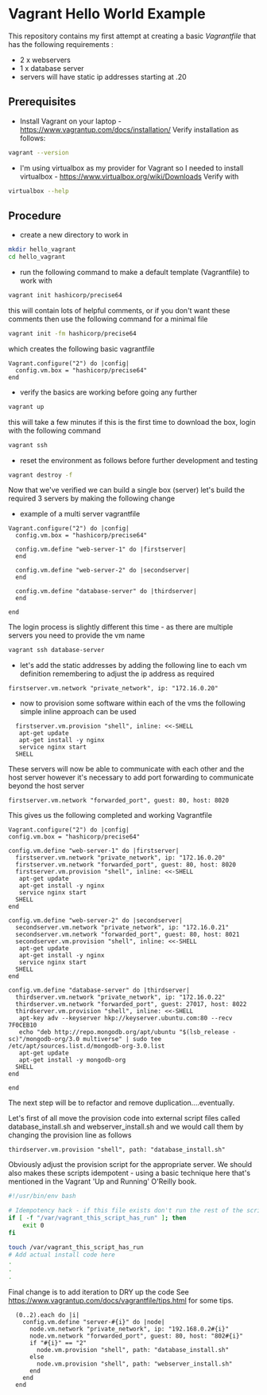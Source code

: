 # Vagrant Hello World Example
This repository contains my first attempt at creating a basic _Vagrantfile_ that has the following requirements :

 - 2 x webservers
 - 1 x database server
 - servers will have static ip addresses starting at .20

## Prerequisites
 - Install Vagrant on your laptop - https://www.vagrantup.com/docs/installation/ 
 Verify installation as follows:
 ``` bash
 vagrant --version
 ```
 - I'm using virtualbox as my provider for Vagrant so I needed to install virtualbox - https://www.virtualbox.org/wiki/Downloads
 Verify with
 ``` bash
 virtualbox --help
 ```

## Procedure
 - create a new directory to work in
 ``` bash
 mkdir hello_vagrant
 cd hello_vagrant
 ```
 - run the following command to make a default template (Vagrantfile) to work with
 ``` bash
vagrant init hashicorp/precise64
 ```
   this will contain lots of helpful comments, or if you don't want these comments then use the following command for a minimal file
``` bash
vagrant init -fm hashicorp/precise64
```
which creates the following basic vagrantfile
``` vagrantfile
Vagrant.configure("2") do |config|
  config.vm.box = "hashicorp/precise64"
end
```
- verify the basics are working before going any further
``` bash
vagrant up
```
this will take a few minutes if this is the first time to download the box, login with the following command
``` bash
vagrant ssh
```
 - reset the environment as follows before further development and testing
 ``` bash
vagrant destroy -f
 ```
Now that we've verified we can build a single box (server) let's build the required 3 servers by making the following change
 - example of a multi server vagrantfile
``` vagrantfile
Vagrant.configure("2") do |config|
  config.vm.box = "hashicorp/precise64"

  config.vm.define "web-server-1" do |firstserver|
  end

  config.vm.define "web-server-2" do |secondserver|
  end

  config.vm.define "database-server" do |thirdserver|
  end

end
```
The login process is slightly different this time - as there are multiple servers you need to provide the vm name 
``` bash
vagrant ssh database-server 
```
 - let's add the static addresses by adding the following line to each vm definition remembering to adjust the ip address as required
 ``` vagrantfile
 firstserver.vm.network "private_network", ip: "172.16.0.20"
 ```
  - now to provision some software within each of the vms the following simple inline approach can be used
  ``` vagrantfile
    firstserver.vm.provision "shell", inline: <<-SHELL
     apt-get update
     apt-get install -y nginx
     service nginx start
    SHELL
  ```
  These servers will now be able to communicate with each other and the host server however it's necessary to add port forwarding to communicate beyond the host server
  ``` vagrantfile
  firstserver.vm.network "forwarded_port", guest: 80, host: 8020
  ```
  This gives us the following completed and working Vagrantfile 
  ``` vagrantfile
  Vagrant.configure("2") do |config|
  config.vm.box = "hashicorp/precise64"

  config.vm.define "web-server-1" do |firstserver|
    firstserver.vm.network "private_network", ip: "172.16.0.20"
    firstserver.vm.network "forwarded_port", guest: 80, host: 8020
    firstserver.vm.provision "shell", inline: <<-SHELL
     apt-get update
     apt-get install -y nginx
     service nginx start
    SHELL
  end

  config.vm.define "web-server-2" do |secondserver|
    secondserver.vm.network "private_network", ip: "172.16.0.21"
    secondserver.vm.network "forwarded_port", guest: 80, host: 8021
    secondserver.vm.provision "shell", inline: <<-SHELL
     apt-get update
     apt-get install -y nginx
     service nginx start
    SHELL
  end

  config.vm.define "database-server" do |thirdserver|
    thirdserver.vm.network "private_network", ip: "172.16.0.22"
    thirdserver.vm.network "forwarded_port", guest: 27017, host: 8022
    thirdserver.vm.provision "shell", inline: <<-SHELL
     apt-key adv --keyserver hkp://keyserver.ubuntu.com:80 --recv 7F0CEB10
     echo "deb http://repo.mongodb.org/apt/ubuntu "$(lsb_release -sc)"/mongodb-org/3.0 multiverse" | sudo tee /etc/apt/sources.list.d/mongodb-org-3.0.list
     apt-get update
     apt-get install -y mongodb-org
    SHELL
  end

end
```

The next step will be to refactor and remove duplication....eventually.

Let's first of all move the provision code into external script files called database_install.sh and webserver_install.sh and we would call them by changing the provision line as follows
``` code
thirdserver.vm.provision "shell", path: "database_install.sh"
```
Obviously adjust the provision script for the appropriate server.
We should also makes these scripts idempotent - using a basic technique here that's mentioned in the Vagrant 'Up and Running' O'Reilly book.
``` bash
#!/usr/bin/env bash

# Idempotency hack - if this file exists don't run the rest of the script
if [ -f "/var/vagrant_this_script_has_run" ]; then
    exit 0
fi

touch /var/vagrant_this_script_has_run
# Add actual install code here
.
.
.
```
Final change is to add iteration to DRY up the code
See https://www.vagrantup.com/docs/vagrantfile/tips.html for some tips.

``` Vagrantfile
  (0..2).each do |i|
    config.vm.define "server-#{i}" do |node|
      node.vm.network "private_network", ip: "192.168.0.2#{i}"
      node.vm.network "forwarded_port", guest: 80, host: "802#{i}"
      if "#{i}" == "2"
        node.vm.provision "shell", path: "database_install.sh"
      else
        node.vm.provision "shell", path: "webserver_install.sh"
      end
    end
  end
```